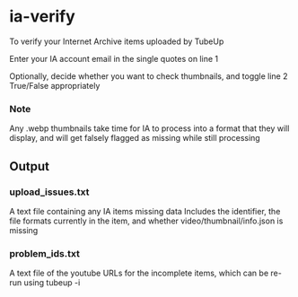 # ia-verify

To verify your Internet Archive items uploaded by TubeUp

Enter your IA account email in the single quotes on line 1

Optionally, decide whether you want to check thumbnails, and toggle line 2 True/False appropriately

### Note
Any .webp thumbnails take time for IA to process into a format that they will display, and will get falsely flagged as missing while still processing


## Output

### upload_issues.txt
A text file containing any IA items missing data
Includes the identifier, the file formats currently in the item, and whether video/thumbnail/info.json is missing

### problem_ids.txt
A text file of the youtube URLs for the incomplete items, which can be re-run using tubeup -i
